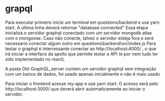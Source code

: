 # grapql

Para executar primeiro inicie um terminal em questions/backend e use yarn start. A ultima linha deverá retornar "database connected"
Essa etapa inicializa o servidor graphql conectado com um servidor mongodb atlas com o mongoose. 
Caso não conecte, talvez o servidor esteja fora e será necessario conectar algum outro em questions\backend\src\index.js
Para testar o graphql é interressante conectar ao http://localhost:4000/ , o que irá iniciar a interface da apollo que permite testar a API (e por nem tudo ter sido implementado no react). 


A pasta Old-GraphQL_server contem um servidor graphql sem integração com um banco de dados, foi usado apenas inicialmente e não é mais usado


Para iniciar o frontend acesse my-app e use yarn start. O acesso será pelo http://localhost:3000/ que deverá abrir automaticamente ao iniciar o servidor.
